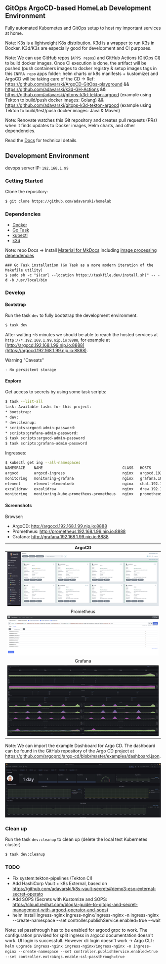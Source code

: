 ## GitOps ArgoCD-based HomeLab Development Environment

Fully automated Kubernetes and GitOps setup to host my important services at home.

Note: K3s is a lightweight K8s distribution. K3d is a wrapper to run K3s in Docker. K3d/K3s are especially good for development and CI purposes.


Note: We can use GitHub repos (`APPS repos`) and GitHub Actions (GitOps CI) to build docker images. Once CI execution is done, the artifact will be pushed (push containers images to docker registry & setup images tags in this `INFRA repo` apps folder: helm charts or k8s manifests + kustomize) and ArgoCD will be taking care of the CD -> Ref: https://github.com/adavarski/ArgoCD-GitOps-playground && https://github.com/adavarski/k3d-GH-Actions && https://github.com/adavarski/gitops-k3d-tekton-argocd (example using Tekton to build/push docker images: Golang) && https://github.com/adavarski/gitops-k3d-tekton-argocd (example using Tekton to build/test/push docker images: Java & Maven)

Note: Renovate watches this Git repository and creates pull requests (PRs) when it finds updates to Docker images, Helm charts, and other dependencies. 

Read the [Docs](https://adavarski.github.io/homelab) for technical details.

## Development Environment

devops server IP: `192.168.1.99`

### Getting Started

Clone the repository:

```sh
$ git clone https://github.com/adavarski/homelab
```

### Dependencies

- [Docker](https://docs.docker.com/engine/install/ubuntu/)
- [Go Task](https://taskfile.dev/installation)
- [kubectl](https://kubernetes.io/docs/tasks/tools/#kubectl)
- [k3d](https://k3d.io/#installation) 

 Note: repo Docs -> Install [Material for MkDocs](https://squidfunk.github.io/mkdocs-material/getting-started/#latest) including [image processing dependencies](https://squidfunk.github.io/mkdocs-material/setup/dependencies/image-processing)

```
### Go Task installation (Go Task as a more modern iteration of the Makefile utility)
$ sudo sh -c "$(curl --location https://taskfile.dev/install.sh)" -- -d -b /usr/local/bin
```

### Develop

#### Bootstrap

Run the task `dev` to fully bootstrap the development environment.

```bash
$ task dev
```

After waiting ~5 minutes we should be able to reach the hosted services at `http://*.192.168.1.99.nip.io:8888`, for example at [http://argocd.192.168.1.99.nip.io:8888](https://argocd.192.168.1.99.nip.io:8888).

Warning "Caveats"

    - No persistent storage

#### Explore

Get access to secrets by using some task scripts:

```bash
$ task --list-all
task: Available tasks for this project:
* bootstrap:                           
* dev:                                 
* dev:cleanup:                         
* scripts:argocd-admin-password: 
* scripts:grafana-admin-password:
$ task scripts:argocd-admin-password
$ task scripts:grafana-admin-password
```
Ingresses:

```bash
$ kubectl get ing --all-namespaces
NAMESPACE    NAME                                    CLASS   HOSTS                            ADDRESS      PORTS   AGE
argocd       argocd-ingress                          nginx   argocd.192.168.1.99.nip.io       172.28.0.2   80      99m
monitoring   monitoring-grafana                      nginx   grafana.192.168.1.99.nip.io      172.28.0.2   80      93m
element      element-elementweb                      nginx   chat.192.168.1.99.nip.io         172.28.0.2   80      93m
excalidraw   excalidraw                              nginx   draw.192.168.1.99.nip.io         172.28.0.2   80      93m
monitoring   monitoring-kube-prometheus-prometheus   nginx   prometheus.192.168.1.99.nip.io   172.28.0.2   80      93m

```

#### Screenshots

Browser: 
- ArgoCD: http://argocd.192.168.1.99.nip.io:8888
- Prometheus: http://prometheus.192.168.1.99.nip.io:8888
- Grafana: http://grafana.192.168.1.99.nip.io:8888

| ArgoCD |
| :--: |
| ![ArgoCD dashboard screenshot](docs/images/homelab-argocd.png) |
| Prometheus |
| ![Grafana dashboard screenshot](docs/images/homelab-prometheus.png) |
| Grafana |
| ![Grafana dashboard screenshot](docs/images/homelab-grafana.png) |

Note: We can import the example Dashboard for Argo CD. The dashboard can be found in the GitHub repository of the Argo CD project at https://github.com/argoproj/argo-cd/blob/master/examples/dashboard.json.

 ![Grafana dashboard screenshot](docs/images/homelab-grafana-argocd-dashboard.png) 

### Clean up

Run the task `dev:cleanup` to clean up (delete the local test Kubernetes cluster)

```bash
$ task dev:cleanup
```
### TODO
- Fix system:tekton-pipelines (Tekton CI)
- Add HashiCorp Vault + k8s External, based on https://github.com/adavarski/k8s-vault-secrets#demo3-eso-external-secret-operato
- Add SOPS (Secrets with Kustomize and SOPS: https://cloud.redhat.com/blog/a-guide-to-gitops-and-secret-management-with-argocd-operator-and-sops)
- helm install ingress-nginx ingress-nginx/ingress-nginx -n ingress-nginx --create-namespace --set controller.publishService.enabled=true --wait

Note: ssl passthrough has to be enabled for argocd grpc to work. The configuration provided for split ingress in argocd documentation doesn't work. UI login is successfull. However cli login doesn't work -> Argo CLI : `helm upgrade ingress-nginx ingress-nginx/ingress-nginx -n ingress-nginx --create-namespace --set controller.publishService.enabled=true --set controller.extraArgs.enable-ssl-passthrough=true`
